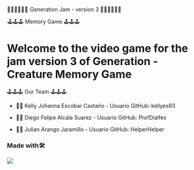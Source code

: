 <!-- <img align="center" src="https://www.software-mantenimiento.com/wp-content/uploads/2021/01/la-diferencia-entre-el-desarrollo-de-software-6.jpg"> -->

👨‍💻👨‍💻👩‍💻  Generation Jam - version 3 👨‍💻👨‍💻👩‍💻 

 🕹️🕹️🕹️ Memory Game 🕹️🕹️🕹️

# Welcome to the video game for the jam version 3 of Generation - Creature Memory Game 


🕹️🕹️🕹️ Our Team 🕹️🕹️🕹️

- 👩‍💻 Kelly Johanna Escobar Castaño - Usuario GitHub: kellyes93

- 👨‍💻 Diego Felipe Alcala Suarez - Usuario GitHub: ProfDialfes

- 👨‍💻 Julian Arango Jaramillo - Usuario GitHub: HelperHelper


### Made with🛠

<img align="center" src="https://upload.wikimedia.org/wikipedia/commons/thumb/1/19/Unity_Technologies_logo.svg/2560px-Unity_Technologies_logo.svg.png">

